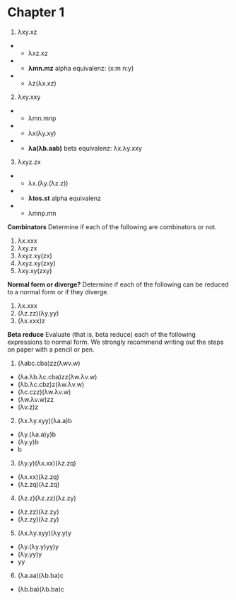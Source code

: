 # Chapter 1
1. λxy.xz
* * λxz.xz
* * **λmn.mz** alpha equivalenz: (x:m n:y)
* * λz(λx.xz)

2. λxy.xxy
* * λmn.mnp
* * λx(λy.xy)
* * **λa(λb.aab)** beta equivalenz: λx.λy.xxy

3. λxyz.zx
* * λx.(λy.(λz.z))
* * **λtos.st** alpha equivalenz
* * λmnp.mn

**Combinators** Determine if each of the following are combinators or not.
1. λx.xxx
2. λxy.zx
3. λxyz.xy(zx)
4. λxyz.xy(zxy)
5. λxy.xy(zxy)

**Normal form or diverge?**
Determine if each of the following can be reduced to a normal form or if they diverge.
1. λx.xxx
2. (λz.zz)(λy.yy)
3. (λx.xxx)z

**Beta reduce** 
Evaluate (that is, beta reduce) each of the following expressions to normal form. We strongly recommend writing out
the steps on paper with a pencil or pen.

1. (λabc.cba)zz(λwv.w)
* (λa.λb.λc.cba)zz(λw.λv.w)
* (λb.λc.cbz)z(λw.λv.w)
* (λc.czz)(λw.λv.w)
* (λw.λv.w)zz
* (λv.z)z
2. (λx.λy.xyy)(λa.a)b
* (λy.(λa.a)y)b
* (λy.y)b
* b
3. (λy.y)(λx.xx)(λz.zq)
* (λx.xx)(λz.zq)
* (λz.zq)(λz.zq)
4. (λz.z)(λz.zz)(λz.zy)
* (λz.zz)(λz.zy)
* (λz.zy)(λz.zy)
5. (λx.λy.xyy)(λy.y)y
* (λy.(λy.y)yy)y
* (λy.yy)y
* yy
6. (λa.aa)(λb.ba)c
* (λb.ba)(λb.ba)c


